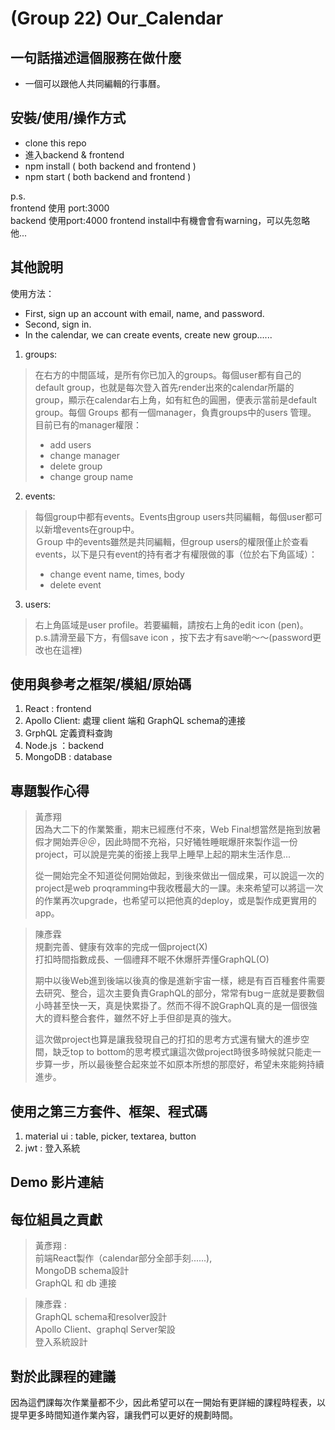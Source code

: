 # (Group 22) Our_Calendar

## 一句話描述這個服務在做什麼

- 一個可以跟他人共同編輯的行事曆。

## 安裝/使用/操作方式

- clone this repo
- 進入backend & frontend
- npm install ( both backend and frontend )
- npm start ( both backend and frontend )

p.s. <br/>
frontend 使用 port:3000 <br/>
backend 使用port:4000
frontend install中有機會會有warning，可以先忽略他...

## 其他說明

使用方法：
- First, sign up an account with email, name, and password.
- Second, sign in.
- In the calendar, we can create events, create new group......

1. groups:
> 在右方的中間區域，是所有你已加入的groups。每個user都有自己的default group，也就是每次登入首先render出來的calendar所屬的group，顯示在calendar右上角，如有紅色的圓圈，便表示當前是default group。每個 Groups 都有一個manager，負責groups中的users 管理。<br/>
> 目前已有的manager權限：
> - add users
> - change manager
> - delete group
> - change group name<br/>

2. events:
> 每個group中都有events。Events由group users共同編輯，每個user都可以新增events在group中。<br/>
> Ｇroup 中的events雖然是共同編輯，但group users的權限僅止於查看events，以下是只有event的持有者才有權限做的事（位於右下角區域）：
> - change event name, times, body
> - delete event

3. users:
> 右上角區域是user profile。若要編輯，請按右上角的edit icon (pen)。<br/>
> p.s.請滑至最下方，有個save icon ，按下去才有save喲～～(password更改也在這裡)

## 使用與參考之框架/模組/原始碼

1. React : frontend
2. Apollo Client: 處理 client 端和 GraphQL schema的連接
3. GrphQL 定義資料查詢
4. Node.js ：backend
5. MongoDB : database

## 專題製作心得

> 黃彥翔<br>
> 因為大二下的作業繁重，期末已經應付不來，Web Final想當然是拖到放暑假才開始弄＠＠，因此時間不充裕，只好犧牲睡眠爆肝來製作這一份project，可以說是完美的銜接上我早上睡早上起的期末生活作息...
>
>從一開始完全不知道從何開始做起，到後來做出一個成果，可以說這一次的project是web proqramming中我收穫最大的一課。未來希望可以將這一次的作業再次upgrade，也希望可以把他真的deploy，或是製作成更實用的app。

> 陳彥霖<br>
> 規劃完善、健康有效率的完成一個project(X)<br>
> 打扣時間指數成長、一個禮拜不眠不休爆肝弄懂GraphQL(O)<br>
> 
> 期中以後Web進到後端以後真的像是進新宇宙一樣，總是有百百種套件需要去研究、整合，這次主要負責GraphQL的部分，常常有bugㄧ底就是要數個小時甚至快一天，真是快累掛了。然而不得不說GraphQL真的是一個很強大的資料整合套件，雖然不好上手但卻是真的強大。
> 
> 這次做project也算是讓我發現自己的打扣的思考方式還有蠻大的進步空間，缺乏top to bottom的思考模式讓這次做project時很多時候就只能走一步算一步，所以最後整合起來並不如原本所想的那麼好，希望未來能夠持續進步。


## 使用之第三方套件、框架、程式碼

1. material ui : table, picker, textarea, button
2. jwt : 登入系統


## Demo 影片連結

## 每位組員之貢獻

> 黃彥翔 : <br>
> 前端React製作（calendar部分全部手刻......),<br/>
> MongoDB schema設計<br>
> GraphQL 和 db 連接

> 陳彥霖 : <br>
> GraphQL schema和resolver設計<br>
> Apollo Client、graphql Server架設<br>
> 登入系統設計

## 對於此課程的建議

因為這們課每次作業量都不少，因此希望可以在一開始有更詳細的課程時程表，以提早更多時間知道作業內容，讓我們可以更好的規劃時間。



